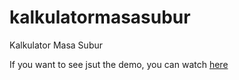 # kalkulatormasasubur

Kalkulator Masa Subur

If you want to see jsut the demo, you can watch [here](https://youtu.be/omXiwKC61zE)
